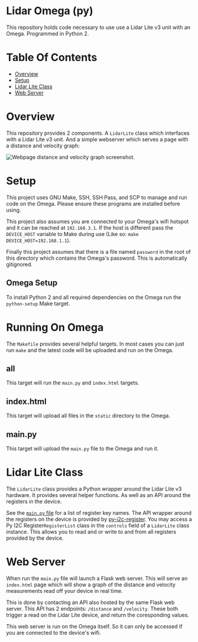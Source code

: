 # Lidar Omega (py)
This repository holds code necessary to use use a Lidar Lite v3 unit with an Omega. Programmed in Python 2.

# Table Of Contents
- [Overview](#overview)
- [Setup](#setup)
- [Lidar Lite Class](#lidar-lite-class)
- [Web Server](#web-server)

# Overview
This repository provides 2 components. A `LidarLite` class which interfaces with a Lidar Lite v3 unit. And a simple webserver which serves a page with a distance and velocity graph:

![Webpage distance and velocity graph screenshot](https://github.com/Noah-Huppert/lidar-lite/raw/master/screenshot.png).

# Setup
This project uses GNU Make, SSH, SSH Pass, and SCP to manage and run code on the Omega. Please ensure these programs are 
installed before using.

This project also assumes you are connected to your Omega's wifi hotspot and it can be reached at `192.168.3.1`. If the 
host is different pass the `DEVICE_HOST` variable to Make during use (Like so: `make DEVICE_HOST=192.168.1.1`).

Finally this project assumes that there is a file named `password` in the root of this directory which contains the 
Omega's password. This is automatically gitignored.

## Omega Setup
To install Python 2 and all required dependencies on the Omega run the `python-setup` Make target.

# Running On Omega
The `Makefile` provides several helpful targets. In most cases you can just run `make` and the latest code will be uploaded 
and run on the Omega. 

## all
This target will run the `main.py` and `index.html` targets.

## index.html
This target will upload all files in the `static` directory to the Omega.

## main.py
This target will upload the `main.py` file to the Omega and run it.

# Lidar Lite Class
The `LidarLite` class provides a Python wrapper around the Lidar Lite v3 hardware. It provides several helper functions. As well as an API around the registers in the device.

See the [`main.py` file](https://github.com/Noah-Huppert/lidar-lite/blob/7d72758e611fb4f451706f99cdd54669cd158f47/main.py#L577) for a list of register key names. The API wrapper around the registers on the device is provided by [py-i2c-register](https://github.com/Noah-Huppert/py-i2c-register). You may access a Py I2C Register`RegisterList` class in the `controls` field of a `LidarLite` class instance. This allows you to read and or write to and from all registers provided by the device.

# Web Server
When run the `main.py` file will launch a Flask web server. This will serve an `index.html` page which will show a graph of the distance and velocity measurements read off your device in real time.  

This is done by contacting an API also hosted by the same Flask web server. This API has 2 endpoints: `/distance` and `/velocity`.  These both trigger a read on the Lidar Lite device, and return the coresponding values.

This web server is run on the Omega itself. So it can only be accessed if you are connected to the device's wifi.
